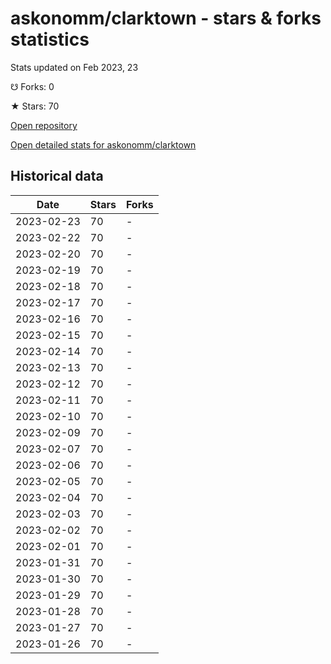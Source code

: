 # askonomm/clarktown - stars & forks statistics

Stats updated on Feb 2023, 23

☋ Forks: 0

★ Stars: 70

[Open repository](https://github.com/askonomm/clarktown)

[Open detailed stats for askonomm/clarktown](https://reviewgithub.com/rep/askonomm/clarktown)

## Historical data
| Date | Stars | Forks |
|------|-------|-------|
| 2023-02-23 | 70 | - | 
| 2023-02-22 | 70 | - | 
| 2023-02-20 | 70 | - | 
| 2023-02-19 | 70 | - | 
| 2023-02-18 | 70 | - | 
| 2023-02-17 | 70 | - | 
| 2023-02-16 | 70 | - | 
| 2023-02-15 | 70 | - | 
| 2023-02-14 | 70 | - | 
| 2023-02-13 | 70 | - | 
| 2023-02-12 | 70 | - | 
| 2023-02-11 | 70 | - | 
| 2023-02-10 | 70 | - | 
| 2023-02-09 | 70 | - | 
| 2023-02-07 | 70 | - | 
| 2023-02-06 | 70 | - | 
| 2023-02-05 | 70 | - | 
| 2023-02-04 | 70 | - | 
| 2023-02-03 | 70 | - | 
| 2023-02-02 | 70 | - | 
| 2023-02-01 | 70 | - | 
| 2023-01-31 | 70 | - | 
| 2023-01-30 | 70 | - | 
| 2023-01-29 | 70 | - | 
| 2023-01-28 | 70 | - | 
| 2023-01-27 | 70 | - | 
| 2023-01-26 | 70 | - | 

